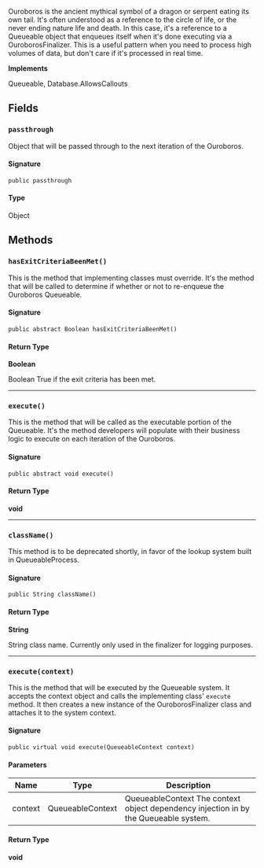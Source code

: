 Ouroboros is the ancient mythical symbol of a dragon or serpent eating its own tail. It&#x27;s often
understood as a reference to the circle of life, or the never ending nature life and death. In this case, it&#x27;s a
reference to a Queueable object that enqueues itself when it&#x27;s done executing via a OuroborosFinalizer. This is a
useful pattern when you need to process high volumes of data, but don&#x27;t care if it&#x27;s processed in real time.

**Implements**

Queueable,
Database.AllowsCallouts

## Fields

### `passthrough`

Object that will be passed through to the next iteration of the Ouroboros.

#### Signature

```apex
public passthrough
```

#### Type

Object

## Methods

### `hasExitCriteriaBeenMet()`

This is the method that implementing classes must override. It&#x27;s the method that will be called
to determine if whether or not to re-enqueue the Ouroboros Queueable.

#### Signature

```apex
public abstract Boolean hasExitCriteriaBeenMet()
```

#### Return Type

**Boolean**

Boolean True if the exit criteria has been met.

---

### `execute()`

This is the method that will be called as the executable portion of the Queueable. It&#x27;s the method
developers will populate with their business logic to execute on each iteration of the Ouroboros.

#### Signature

```apex
public abstract void execute()
```

#### Return Type

**void**

---

### `className()`

This method is to be deprecated shortly, in favor of the lookup system built in QueueableProcess.

#### Signature

```apex
public String className()
```

#### Return Type

**String**

String class name. Currently only used in the finalizer for logging purposes.

---

### `execute(context)`

This is the method that will be executed by the Queueable system. It accepts the context object
and calls the implementing class&#x27; `execute` method. It then creates a new instance of the OuroborosFinalizer
class and attaches it to the system context.

#### Signature

```apex
public virtual void execute(QueueableContext context)
```

#### Parameters

| Name    | Type             | Description                                                                          |
| ------- | ---------------- | ------------------------------------------------------------------------------------ |
| context | QueueableContext | QueueableContext The context object dependency injection in by the Queueable system. |

#### Return Type

**void**
